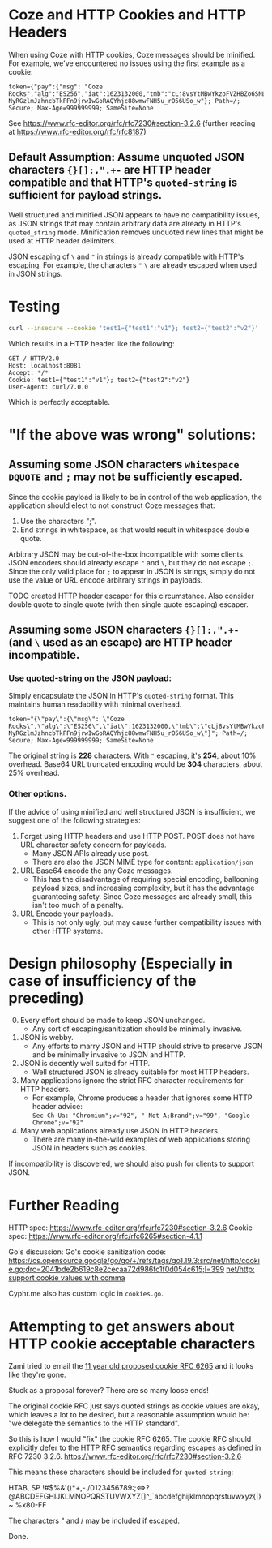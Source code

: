 # Coze and HTTP Cookies and HTTP Headers

When using Coze with HTTP cookies, Coze messages should be minified.  For
example, we've encountered no issues using the first example as a cookie:

```
token={"pay":{"msg": "Coze Rocks","alg":"ES256","iat":1623132000,"tmb":"cLj8vsYtMBwYkzoFVZHBZo6SNL8wSdCIjCKAwXNuhOk","typ":"cyphr.me/msg"},"sig":"Jl8Kt4nznAf0LGgO5yn_9HkGdY3ulvjg-NyRGzlmJzhncbTkFFn9jrwIwGoRAQYhjc88wmwFNH5u_rO56USo_w"}; Path=/;  Secure; Max-Age=999999999; SameSite=None
```

See https://www.rfc-editor.org/rfc/rfc7230#section-3.2.6 (further reading at
https://www.rfc-editor.org/rfc/rfc8187)

## Default Assumption: Assume unquoted JSON characters ```{}[]:,".+-``` are HTTP header compatible and that HTTP's `quoted-string` is sufficient for payload strings.

Well structured and minified JSON appears to have no compatibility issues, as
JSON strings that may contain arbitrary data are already in HTTP's
`quoted_string` mode. Minification removes unquoted new lines that might be used
at HTTP header delimiters.  

JSON escaping of `\` and `"` in strings is already compatible with HTTP's
escaping.  For example, the characters `"` `\` are already escaped when used in
JSON strings.  


# Testing
```sh
curl --insecure --cookie 'test1={"test1":"v1"}; test2={"test2":"v2"}'  https://localhost:8081/
```

Which results in a HTTP header like the following:

```
GET / HTTP/2.0
Host: localhost:8081
Accept: */*
Cookie: test1={"test1":"v1"}; test2={"test2":"v2"}
User-Agent: curl/7.0.0
```

Which is perfectly acceptable.  


# "If the above was wrong" solutions:
## Assuming some JSON characters `whitespace DQUOTE` and `;` may not be sufficiently escaped.

Since the cookie payload is likely to be in control of the web application, the
application should elect to not construct Coze messages that:

1. Use the characters ";". 
2. End strings in whitespace, as that would result in whitespace double quote.  

Arbitrary JSON may be out-of-the-box incompatible with some clients.  JSON
encoders should already escape `"` and `\`, but they do not escape `;`.  Since
the only valid place for `;` to appear in JSON is strings, simply do not use the
value or URL encode arbitrary strings in payloads.  

TODO created HTTP header escaper for this circumstance.  Also consider double
quote to single quote (with then single quote escaping) escaper.  

## Assuming some JSON characters ```{}[]:,".+-``` (and `\` used as an escape) are HTTP header incompatible.

### Use quoted-string on the JSON payload:
Simply encapsulate the JSON in HTTP's `quoted-string` format.  This maintains
human readability with minimal overhead.  

```HTTP
token="{\"pay\":{\"msg\": \"Coze Rocks\",\"alg\":\"ES256\",\"iat\":1623132000,\"tmb\":\"cLj8vsYtMBwYkzoFVZHBZo6SNL8wSdCIjCKAwXNuhOk\",\"typ\":\"cyphr.me/msg\"},\"sig\":\"Jl8Kt4nznAf0LGgO5yn_9HkGdY3ulvjg-NyRGzlmJzhncbTkFFn9jrwIwGoRAQYhjc88wmwFNH5u_rO56USo_w\"}"; Path=/;  Secure; Max-Age=999999999; SameSite=None
```

The original string is **228** characters.  With `"` escaping, it's **254**,
about 10% overhead.  Base64 URL truncated encoding would be **304** characters,
about 25% overhead.  

### Other options.  

If the advice of using minified and well structured JSON is insufficient, we
suggest one of the following strategies:  
1. Forget using HTTP headers and use HTTP POST. POST does not have URL character
   safety concern for payloads.  
	- Many JSON APIs already use post.  
	- There are also the JSON MIME type for content: `application/json`
2. URL Base64 encode the any Coze messages.  
	- This has the disadvantage of requiring special encoding, ballooning payload
  sizes, and increasing complexity, but it has the advantage guaranteeing
  safety.  Since Coze messages are already small, this isn't too much of a
  penalty.  
3. URL Encode your payloads.  
	- This is not only ugly, but may cause further compatibility issues with other
	HTTP systems. 

# Design philosophy (Especially in case of insufficiency of the preceding)

0. Every effort should be made to keep JSON unchanged.
	- Any sort of escaping/sanitization should be minimally invasive.  
1. JSON is webby.  
	- Any efforts to marry JSON and HTTP should strive to preserve JSON and be
	minimally invasive to JSON and HTTP.  
2. JSON is decently well suited for HTTP.  
	- Well structured JSON is already suitable for most HTTP headers.  
3. Many applications ignore the strict RFC character requirements for HTTP
   headers.  
	- For example, Chrome produces a header that ignores some HTTP header advice:  
		`Sec-Ch-Ua: "Chromium";v="92", " Not A;Brand";v="99", "Google Chrome";v="92"` 
4. Many web applications already use JSON in HTTP headers.
	- There are many in-the-wild examples of web applications storing JSON in headers such as cookies.  


If incompatibility is discovered, we should also push for clients to support JSON.  



# Further Reading

HTTP spec: https://www.rfc-editor.org/rfc/rfc7230#section-3.2.6 
Cookie spec: https://www.rfc-editor.org/rfc/rfc6265#section-4.1.1

Go's discussion:
Go's cookie sanitization code: https://cs.opensource.google/go/go/+/refs/tags/go1.19.3:src/net/http/cookie.go;drc=2041bde2b619c8e2cecaa72d986fc1f0d054c615;l=399
[net/http: support cookie values with comma](https://github.com/golang/go/issues/7243)

Cyphr.me also has custom logic in `cookies.go`.  


# Attempting to get answers about HTTP cookie acceptable characters
Zami tried to email the [11 year old proposed cookie RFC
6265](https://datatracker.ietf.org/doc/rfc6265) and it looks like they're gone.  

Stuck as a proposal forever? There are so many loose ends!

The original cookie RFC just says quoted strings as cookie values are okay,
which leaves a lot to be desired, but a reasonable assumption would be: "we
delegate the semantics to the HTTP standard".

So this is how I would "fix" the cookie RFC 6265. The cookie RFC should
explicitly defer to the HTTP RFC semantics regarding escapes as defined in RFC
7230 3.2.6.  https://www.rfc-editor.org/rfc/rfc7230#section-3.2.6

This means these characters should be included for `quoted-string`:

HTAB, SP
!#$%&'()*+,-./0123456789:;<=>?@ABCDEFGHIJKLMNOPQRSTUVWXYZ[]^_`abcdefghijklmnopqrstuvwxyz{|}~
%x80-FF

The characters " and / may be included if escaped.  

Done.  